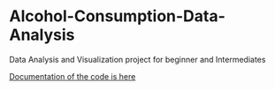 # Alcohol-Consumption-Data-Analysis
Data Analysis and Visualization project for beginner and Intermediates

[Documentation of the code is here](https://ninza7.medium.com/data-analysis-and-visualization-of-alcohol-consumption-3fc0d9d7bd55)
